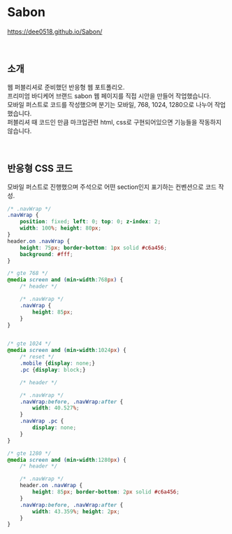 # Sabon

https://dee0518.github.io/Sabon/

<br>

## 소개

웹 퍼블리셔로 준비했던 반응형 웹 포트폴리오. <br>
프리미엄 바디케어 브랜드 sabon 웹 페이지를 직접 시안을 만들어 작업했습니다. <br>
모바일 퍼스트로 코드를 작성했으며 분기는 모바일, 768, 1024, 1280으로 나누어 작업했습니다. <br>
퍼블리셔 때 코드인 만큼 마크업관련 html, css로 구현되어있으면 기능들을 작동하지 않습니다.

<br>

## 반응형 CSS 코드

모바일 퍼스트로 진행했으며 주석으로 어떤 section인지 표기하는 컨벤션으로 코드 작성.

```css
/* .navWrap */
.navWrap {
    position: fixed; left: 0; top: 0; z-index: 2;
    width: 100%; height: 80px;
}
header.on .navWrap {
    height: 75px; border-bottom: 1px solid #c6a456;
    background: #fff;
}

/* gte 768 */
@media screen and (min-width:768px) {
    /* header */

    /* .navWrap */
    .navWrap {
        height: 85px;
    }
}


/* gte 1024 */
@media screen and (min-width:1024px) {
    /* reset */
    .mobile {display: none;}
    .pc {display: block;}

    /* header */

    /* .navWrap */
    .navWrap:before, .navWrap:after {
        width: 40.527%;
    }
    .navWrap .pc {
        display: none;
    }
}

/* gte 1280 */
@media screen and (min-width:1280px) {
    /* header */

    /* .navWrap */
    header.on .navWrap {
        height: 85px; border-bottom: 2px solid #c6a456;
    }
    .navWrap:before, .navWrap:after {
        width: 43.359%; height: 2px;
    }
}
```
